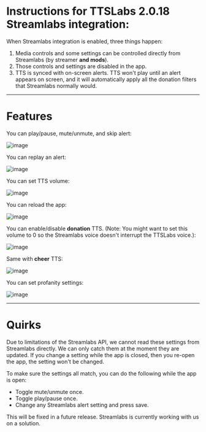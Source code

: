 # Instructions for TTSLabs 2.0.18 Streamlabs integration:

When Streamlabs integration is enabled, three things happen:

1. Media controls and some settings can be controlled directly from Streamlabs (by streamer **and mods**).
1. Those controls and settings are disabled in the app.
3. TTS is synced with on-screen alerts. TTS won't play until an alert appears on screen, and it will automatically apply all the donation filters that Streamlabs normally would. 

---

# Features

You can play/pause, mute/unmute, and skip alert:

![image](https://user-images.githubusercontent.com/86311854/122953370-aa1dff80-d34c-11eb-8670-e4ad84fd52d7.png)

You can replay an alert:

![image](https://user-images.githubusercontent.com/86311854/122953468-be61fc80-d34c-11eb-8350-829d4a76dbfe.png)

You can set TTS volume:

![image](https://user-images.githubusercontent.com/86311854/122954040-1993ef00-d34d-11eb-80df-89e359e765c1.png)

You can reload the app:

![image](https://user-images.githubusercontent.com/86311854/122954081-21ec2a00-d34d-11eb-9dd1-7ea98735f0db.png)

You can enable/disable **donation** TTS. (Note: You might want to set this volume to 0 so the Streamlabs voice doesn't interrupt the TTSLabs voice.):

![image](https://user-images.githubusercontent.com/86311854/122955378-0fbebb80-d34e-11eb-8491-4bbb6be410ac.png)

Same with **cheer** TTS:

![image](https://user-images.githubusercontent.com/86311854/122955714-54e2ed80-d34e-11eb-8543-e104fa4e2b45.png)

You can set profanity settings:

![image](https://user-images.githubusercontent.com/86311854/125004231-18d6aa80-e027-11eb-9350-ac94c76a92e9.png)

---

# Quirks

Due to limitations of the Streamlabs API, we cannot read these settings from Streamlabs directly. We can only catch them at the moment they are updated. If you change a setting while the app is closed, then you re-open the app, the setting won't be changed.

To make sure the settings all match, you can do the following while the app is open:
- Toggle mute/unmute once.
- Toggle play/pause once.
- Change any Streamlabs alert setting and press save.

This will be fixed in a future release. Streamlabs is currently working with us on a solution.
